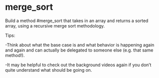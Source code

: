 # merge_sort

Build a method #merge_sort that takes in an array and returns a sorted array, using a recursive merge sort methodology.

Tips:

-Think about what the base case is and what behavior is happening again and again and can actually be delegated to someone else (e.g. that same method!).

-It may be helpful to check out the background videos again if you don’t quite understand what should be going on.